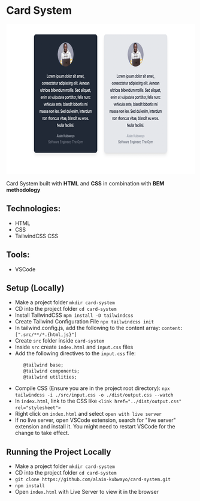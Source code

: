 # Card System

<p float="center">
    <img src="card-system-lg.png" alt="Screenshot" height="400" />
</p>

Card System built with **HTML** and **CSS** in combination with **BEM methodology**

## Technologies:

* HTML
* CSS
* TailwindCSS CSS

## Tools:

* VSCode

## Setup (Locally)

* Make a project folder
`mkdir card-system`
* CD into the project folder
`cd card-system`
* Install TailwindCSS
`npm install -D tailwindcss`
* Create Tailwind Configuration File
`npx tailwindcss init`
* In tailwind.config.js, add the following to the content array:
`content: [".src/**/*.{html,js}"]`
* Create `src` folder inside `card-system`
* Inside `src` create `index.html` and `input.css` files
* Add the following directives to the `input.css` file:
     ```
        @tailwind base;
        @tailwind components;
        @tailwind utilities;
    ```
* Compile CSS (Ensure you are in the project root directory):
`npx tailwindcss -i ./src/input.css -o ./dist/output.css --watch`
* In `index.html`, link to the CSS like `<link href="../dist/output.css" rel="stylesheet">`
* Right click on `index.html` and select `open with live server`
* If no live server, open VSCode extension, search for "live server" extension and install it. You might need to restart VSCode for the change to take effect.

## Running the Project Locally

* Make a project folder
`mkdir card-system`
* CD into the project folder
`cd card-system`
* `git clone https://github.com/alain-kubwayo/card-system.git`
* `npm install`
* Open `index.html` with Live Server to view it in the browser

